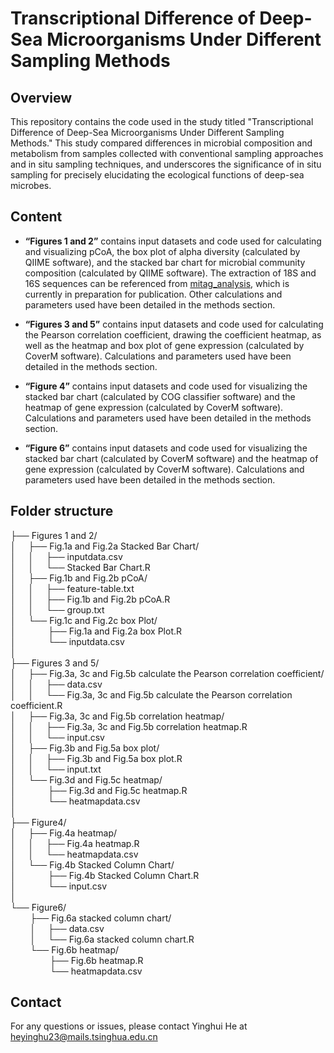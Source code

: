 # Transcriptional Difference of Deep-Sea Microorganisms Under Different Sampling Methods

## Overview

This repository contains the code used in the study titled "Transcriptional Difference of Deep-Sea Microorganisms Under Different Sampling Methods." This study compared differences in microbial composition and metabolism from samples collected with conventional sampling approaches and in situ sampling techniques, and underscores the significance of in situ sampling for precisely elucidating the ecological functions of deep-sea microbes.

## Content

- **“Figures 1 and 2”** contains input datasets and code used for calculating and visualizing pCoA, the box plot of alpha diversity (calculated by QIIME software), and the stacked bar chart for microbial community composition (calculated by QIIME software). The extraction of 18S and 16S sequences can be referenced from [mitag_analysis](https://github.com/heyinghui22/mitag_analysis), which is currently in preparation for publication. Other calculations and parameters used have been detailed in the methods section.

- **“Figures 3 and 5”** contains input datasets and code used for calculating the Pearson correlation coefficient, drawing the coefficient heatmap, as well as the heatmap and box plot of gene expression (calculated by CoverM software). Calculations and parameters used have been detailed in the methods section.

- **“Figure 4”** contains input datasets and code used for visualizing the stacked bar chart (calculated by COG classifier software) and the heatmap of gene expression (calculated by CoverM software). Calculations and parameters used have been detailed in the methods section.

- **“Figure 6”** contains input datasets and code used for visualizing the stacked bar chart (calculated by CoverM software) and the heatmap of gene expression (calculated by CoverM software). Calculations and parameters used have been detailed in the methods section.

## Folder structure


├── Figures 1 and 2/                                
│   &nbsp;&nbsp;&nbsp;&nbsp;├── Fig.1a and Fig.2a Stacked Bar Chart/  
│   &nbsp;&nbsp;&nbsp;&nbsp;│   &nbsp;&nbsp;&nbsp;&nbsp;├── inputdata.csv  
│   &nbsp;&nbsp;&nbsp;&nbsp;│   &nbsp;&nbsp;&nbsp;&nbsp;└── Stacked Bar Chart.R  
│   &nbsp;&nbsp;&nbsp;&nbsp;├── Fig.1b and Fig.2b pCoA/  
│   &nbsp;&nbsp;&nbsp;&nbsp;│   &nbsp;&nbsp;&nbsp;&nbsp;├── feature-table.txt  
│   &nbsp;&nbsp;&nbsp;&nbsp;│   &nbsp;&nbsp;&nbsp;&nbsp;├── Fig.1b and Fig.2b pCoA.R  
│   &nbsp;&nbsp;&nbsp;&nbsp;│   &nbsp;&nbsp;&nbsp;&nbsp;└── group.txt  
│   &nbsp;&nbsp;&nbsp;&nbsp;└── Fig.1c and Fig.2c box Plot/  
│       &nbsp;&nbsp;&nbsp;&nbsp;&nbsp;&nbsp;&nbsp;&nbsp;&nbsp;&nbsp;&nbsp;&nbsp;├── Fig.1a and Fig.2a box Plot.R  
│       &nbsp;&nbsp;&nbsp;&nbsp;&nbsp;&nbsp;&nbsp;&nbsp;&nbsp;&nbsp;&nbsp;&nbsp;└── inputdata.csv  
│  
├── Figures 3 and 5/  
│   &nbsp;&nbsp;&nbsp;&nbsp;├── Fig.3a, 3c and Fig.5b calculate the Pearson correlation coefficient/  
│   &nbsp;&nbsp;&nbsp;&nbsp;│   &nbsp;&nbsp;&nbsp;&nbsp;├── data.csv  
│   &nbsp;&nbsp;&nbsp;&nbsp;│   &nbsp;&nbsp;&nbsp;&nbsp;└── Fig.3a, 3c and Fig.5b calculate the Pearson correlation coefficient.R  
│   &nbsp;&nbsp;&nbsp;&nbsp;├── Fig.3a, 3c and Fig.5b correlation heatmap/  
│   &nbsp;&nbsp;&nbsp;&nbsp;│   &nbsp;&nbsp;&nbsp;&nbsp;├── Fig.3a, 3c and Fig.5b correlation heatmap.R  
│   &nbsp;&nbsp;&nbsp;&nbsp;│   &nbsp;&nbsp;&nbsp;&nbsp;└── input.csv  
│   &nbsp;&nbsp;&nbsp;&nbsp;├── Fig.3b and Fig.5a box plot/  
│   &nbsp;&nbsp;&nbsp;&nbsp;│   &nbsp;&nbsp;&nbsp;&nbsp;├── Fig.3b and Fig.5a box plot.R  
│   &nbsp;&nbsp;&nbsp;&nbsp;│   &nbsp;&nbsp;&nbsp;&nbsp;└── input.txt  
│   &nbsp;&nbsp;&nbsp;&nbsp;└── Fig.3d and Fig.5c heatmap/  
│       &nbsp;&nbsp;&nbsp;&nbsp;&nbsp;&nbsp;&nbsp;&nbsp;&nbsp;&nbsp;&nbsp;&nbsp;├── Fig.3d and Fig.5c heatmap.R  
│       &nbsp;&nbsp;&nbsp;&nbsp;&nbsp;&nbsp;&nbsp;&nbsp;&nbsp;&nbsp;&nbsp;&nbsp;└── heatmapdata.csv  
│  
├── Figure4/  
│   &nbsp;&nbsp;&nbsp;&nbsp;├── Fig.4a heatmap/  
│   &nbsp;&nbsp;&nbsp;&nbsp;│   &nbsp;&nbsp;&nbsp;&nbsp;├── Fig.4a heatmap.R  
│   &nbsp;&nbsp;&nbsp;&nbsp;│   &nbsp;&nbsp;&nbsp;&nbsp;└── heatmapdata.csv  
│   &nbsp;&nbsp;&nbsp;&nbsp;└── Fig.4b Stacked Column Chart/  
│       &nbsp;&nbsp;&nbsp;&nbsp;&nbsp;&nbsp;&nbsp;&nbsp;&nbsp;&nbsp;&nbsp;&nbsp;├── Fig.4b Stacked Column Chart.R  
│       &nbsp;&nbsp;&nbsp;&nbsp;&nbsp;&nbsp;&nbsp;&nbsp;&nbsp;&nbsp;&nbsp;&nbsp;└── input.csv  
│  
└── Figure6/  
    &nbsp;&nbsp;&nbsp;&nbsp;&nbsp;&nbsp;&nbsp;&nbsp;├── Fig.6a stacked column chart/  
    &nbsp;&nbsp;&nbsp;&nbsp;&nbsp;&nbsp;&nbsp;&nbsp;│   &nbsp;&nbsp;&nbsp;&nbsp;├── data.csv  
    &nbsp;&nbsp;&nbsp;&nbsp;&nbsp;&nbsp;&nbsp;&nbsp;│   &nbsp;&nbsp;&nbsp;&nbsp;└── Fig.6a stacked column chart.R  
    &nbsp;&nbsp;&nbsp;&nbsp;&nbsp;&nbsp;&nbsp;&nbsp;└── Fig.6b heatmap/  
    &nbsp;&nbsp;&nbsp;&nbsp;&nbsp;&nbsp;&nbsp;&nbsp;&nbsp;&nbsp;&nbsp;&nbsp;&nbsp;&nbsp;&nbsp;&nbsp;├── Fig.6b heatmap.R  
    &nbsp;&nbsp;&nbsp;&nbsp;&nbsp;&nbsp;&nbsp;&nbsp;&nbsp;&nbsp;&nbsp;&nbsp;&nbsp;&nbsp;&nbsp;&nbsp;└── heatmapdata.csv 




## Contact

For any questions or issues, please contact Yinghui He at heyinghu23@mails.tsinghua.edu.cn


